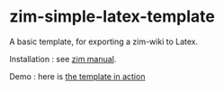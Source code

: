 # zim-simple-latex-template
A basic template, for exporting a zim-wiki to Latex.

Installation : see [zim manual](http://zim-wiki.org/manual/Help/Templates.html).

Demo : here is [the template in action](https://gandrille.github.io/terraform-notes/terraform-notes.pdf)

